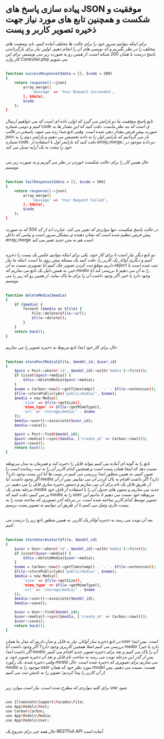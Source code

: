 # پیاده سازی پاسخ های JSON موفقیت و شکست و همچنین تابع های مورد نیاز جهت ذخیره تصویر کاربر و پست

###### برای اینکه بتوانیم سرور خود را برای حالت ها مختلف آماده کنیم، باید وضعیت های مختلف را در نظر بگیریم و کد نویسی های آن را انجام دهیم. اولین نیاز برای بازگرداندن  پاسخ درست یا همان 200 شبکه است، از همین رو به صورت زیر می نویسیم. برای این کار وارد Controller.php می شویم.
```bash
function successResponse($data = [], $code = 200)
{
    return response()->json(
        array_merge([
            'message' => 'Your Request Succeeded',
        ], $data),
        $code
    );
}
```
###### تابع پاسخ موفقیت ما دو پارامتر می گیرد که اولی داده ای است که می خواهیم ارسال کنیم و دومی شماره code ی است که مد نظر ماست. دقت کنید که این مقدار ها به صورت پیش فرض مقدار دهی شده است. وقتی تابع صدا زده می شود، پاسخی در قالب json باز می گردانیم که پارامتر اول را به داده تخصیص می دهیم و پارامتر دوم را به شماره code. دقت کنید که پارامتر اول با استفاده از array_merge، دو داده موجود در خود را مجدد به یک آرایه تبدیل می کند.
###### حال همین کار را برای حالت شکست خوردن در نظر می گیریم و به صورت زیر می نویسیم.
```bash
function failResponse($data = [], $code = 504)
{
    return response()->json(
        array_merge([
            'message' => 'Your Request Failed',
        ], $data),
        $code
    );
}
```
###### در حالت پاسخ شکست، تنها مواردی که تغییر می کند، عبارت اند از کد 504 که به صورت پیش فرض تنظیم شده است که نشان دهنده ی مشکل سرور است و پیامی که داخل array_merge است هم به متن جدید تغییر می کند.

###### دو تابع دیگر نیاز است تا برای کار خود، یکی برای اینکه بتوانیم عکس یک پست را ذخیره کنیم و دیگری آواتار یک کاربر را، دقت کنید یک مسئله پیش روی ما است، اینکه ما نیاز داریم موقع ثبت کردن تصویر چک کنیم آیا تصویری نسبت به آن object ثبت شده است یا خیر، به همین دلیل یک تابع می سازیم که media را به آن می دهیم تا بررسی کند آیا وجود دارد یا خیر، اگر وجود داشت آن را برای ما پاک نماید. از همین رو کد زیر را می نویسیم.
```bash
function deleteMedia($media)
{
    if ($media) {
        foreach ($media as $file) {
            File::delete($file->url);
            $file->delete();
        }
    }
    return back();
}
```
###### حال برای کار خود ابتدا تابع مربوط به ذخیره تصویر را می  سازیم.
```bash
function storePostMedia($file, $model_id, $user_id)
{
    $post = Post::where('id', $model_id)->with('media')->first();
    if (isset($post->media)) {
        $this->deleteMedia($post->media);
    }
    $name = Carbon::now()->getTimestamp() . '.' . $file->extension();
    $file->storePubliclyAs('public/media/', $name);
    $media = new Media([
        'size' => $file->getSize(),
        'mime_type' => $file->getMimeType(),
        'url' => 'storage/media/' . $name
    ]);
    $media->user()->associate($user_id);
    $media->save();

    $post = Post::find($model_id);
    $post->media()->sync($media, ['create_at' => Carbon::now()]);
    $post->save();
    return back();
}
```
###### تابع را به گونه ای آماده می کنیم بتواند فایل را ذخیره کند و همزمان به مدل مربوطه نسبت دهد که اینجا همان پست است و همچنین کدام کاربر آن را به ثبت رسانده است را تعیین کنیم، به همین منظور ابتدا بررسی می کنیم در پست ها آیا این پست وجود دارد؟ اگر وجود داشت، آیا media دارد؟ اگر داشت اقدام به پاک کردن آن می نماییم. پس از آن از طریق فایل یک نام برای آن می سازیم و دستور ذخیره سازی فایل را می دهیم. در مرحله بعدی یک media جدید می سازیم و ستون های جدول آن را با استفاده از فایل خود پر می کنیم، دقت کنید که media را به user مربوطه خود نسبت می دهیم تا بدانیم این تصویر توسط کدام کاربر ساخته شده است. در مرحله آخر تصویری که ساخته شده را به پست جاری وصل می کنیم تا از طریق آن بتوانیم به تصویر پست برسیم.

###### بعد آن نوبت می رسد به ذخیره آواتار یک کاربر، به همین منظور تابع زیر را درست می کنیم.
```bash
function storeUserAvatar($file, $model_id)
{
    $user = User::where('id', $model_id)->with('media')->first();
    if (isset($user->media)) {
        $this->deleteMedia($user->media);
    }
    $name = Carbon::now()->getTimestamp() . '.' . $file->extension();
    $file->storePubliclyAs('public/media/', $name);
    $media = new Media([
        'size' => $file->getSize(),
        'mime_type' => $file->getMimeType(),
        'url' => 'storage/media/' . $name
    ]);
    $media->user()->associate($model_id);
    $media->save();

    $user = User::find($model_id);
    $user->media()->sync($media, ['create_at' => Carbon::now()]);
    $user->save();
    return back();
}
```
###### در تابع ذخیره ساز آواتار، نیاز به فایل و مدل داریم که مدل ما همان user است. پس ابتدا بررسی می کنیم اصلا همچین کاربری وجود دارد؟ اگر وجود داشت آیا media دارد یا خیر؟ اگر داشت ابتدا media آن را پاک می کنیم و بعد برای ذخیره تصویر جدید اقدام می کنیم. پس از گذر این مرحله نوبت می رسد به ساخت نام فایل و بعد آن ذخیره تصویر خود، و وقتی ذخیره شده، یک رکورد media می سازیم برای تصویری که ذخیره شده است، حال media موجود را به user مورد نظر خود که همان model هست، نسبت می دهیم. پس از آن کاربر را پیدا کردیم؛ تصویر را به نامش ثبت می کنیم.

###### برای کلیه مواردی که مطرح شده است، نیاز است موارد زیر use شود.
```bash
use Illuminate\Support\Facades\File;
use App\Models\Post;
use Carbon\Carbon;
use App\Models\Media;
use App\Models\User;
```

###### حال همه چی برای شروع یک RESTFull API آماده است.



